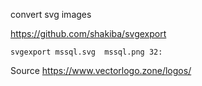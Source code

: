 convert svg images

https://github.com/shakiba/svgexport 

 `svgexport mssql.svg  mssql.png 32:`


Source
https://www.vectorlogo.zone/logos/
